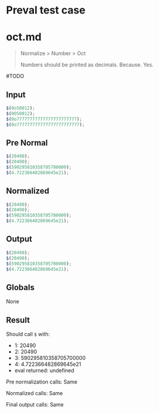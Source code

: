 # Preval test case

# oct.md

> Normalize > Number > Oct
>
> Numbers should be printed as decimals. Because. Yes.

#TODO

## Input

`````js filename=intro
$(0o50012);
$(0O50012);
$(0o77777777777777777777777);
$(0o777777777777777777777777);
`````

## Pre Normal

`````js filename=intro
$(20490);
$(20490);
$(590295810358705700000);
$(4.722366482869645e21);
`````

## Normalized

`````js filename=intro
$(20490);
$(20490);
$(590295810358705700000);
$(4.722366482869645e21);
`````

## Output

`````js filename=intro
$(20490);
$(20490);
$(590295810358705700000);
$(4.722366482869645e21);
`````

## Globals

None

## Result

Should call `$` with:
 - 1: 20490
 - 2: 20490
 - 3: 590295810358705700000
 - 4: 4.722366482869645e21
 - eval returned: undefined

Pre normalization calls: Same

Normalized calls: Same

Final output calls: Same
